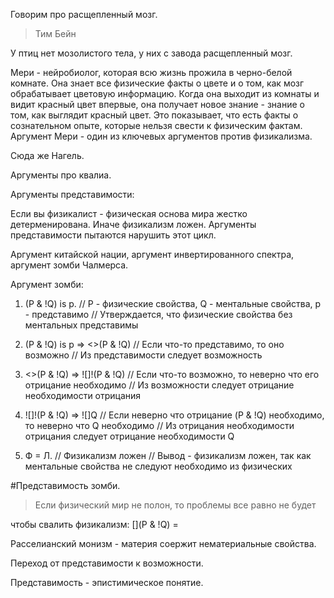Говорим про расщепленный мозг.
> Тим Бейн

У птиц нет мозолистого тела, у них с завода расщепленный мозг.

Мери - нейробиолог, которая всю жизнь прожила в черно-белой комнате. Она знает все физические факты о цвете и о том, как мозг обрабатывает цветовую информацию. Когда она выходит из комнаты и видит красный цвет впервые, она получает новое знание - знание о том, как выглядит красный цвет. Это показывает, что есть факты о сознательном опыте, которые нельзя свести к физическим фактам. Аргумент Мери - один из ключевых аргументов против физикализма.

Сюда же Нагель.

Аргументы про квалиа.

Аргументы представимости:

Если вы физикалист - физическая основа мира жестко детерменирована. Иначе физикализм ложен. Аргументы представимости пытаются нарушить этот цикл.

Аргумент китайской нации, аргумент инвертированного спектра, аргумент зомби Чалмерса.

Аргумент зомби:
1) (P & !Q) is p.
// P - физические свойства, Q - ментальные свойства, p - представимо
// Утверждается, что физические свойства без ментальных представимы

2) (P & !Q) is p => <>(P & !Q)
// Если что-то представимо, то оно возможно
// Из представимости следует возможность

3) <>(P & !Q) => ![]!(P & !Q)
// Если что-то возможно, то неверно что его отрицание необходимо
// Из возможности следует отрицание необходимости отрицания

4) ![]!(P & !Q) => ![]Q
// Если неверно что отрицание (P & !Q) необходимо, то неверно что Q необходимо
// Из отрицания необходимости отрицания следует отрицание необходимости Q

5) Ф = Л.
// Физикализм ложен
// Вывод - физикализм ложен, так как ментальные свойства не следуют необходимо из физических

#Представимость зомби.
> Если физический мир не полон, то проблемы все равно не будет

чтобы свалить физикализм:
[](P & !Q) = 

Расселианский монизм - материя соержит нематериальные свойства.

Переход от представимости к возможности.

Представимость - эпистимическое понятие.

